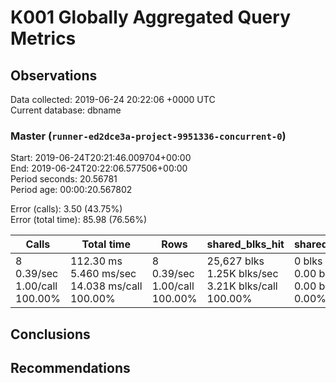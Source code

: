 # K001 Globally Aggregated Query Metrics

## Observations ##
Data collected: 2019-06-24 20:22:06 +0000 UTC  
Current database: dbname  



### Master (`runner-ed2dce3a-project-9951336-concurrent-0`) ###
Start: 2019-06-24T20:21:46.009704+00:00  
End: 2019-06-24T20:22:06.577506+00:00  
Period seconds: 20.56781  
Period age: 00:00:20.567802  

Error (calls): 3.50 (43.75%)  
Error (total time): 85.98 (76.56%)

| Calls | Total&nbsp;time | Rows | shared_blks_hit | shared_blks_read | shared_blks_dirtied | shared_blks_written | blk_read_time | blk_write_time | kcache_reads | kcache_writes | kcache_user_time_ms | kcache_system_time |
|-------|------------|------|-----------------|------------------|---------------------|---------------------|---------------|----------------|--------------|---------------|---------------------|--------------------|
|8<br/>0.39/sec<br/>1.00/call<br/>100.00% |112.30&nbsp;ms<br/>5.460&nbsp;ms/sec<br/>14.038&nbsp;ms/call<br/>100.00% |8<br/>0.39/sec<br/>1.00/call<br/>100.00% |25,627&nbsp;blks<br/>1.25K&nbsp;blks/sec<br/>3.21K&nbsp;blks/call<br/>100.00% |0&nbsp;blks<br/>0.00&nbsp;blks/sec<br/>0.00&nbsp;blks/call<br/>0.00% |0&nbsp;blks<br/>0.00&nbsp;blks/sec<br/>0.00&nbsp;blks/call<br/>0.00% |0&nbsp;blks<br/>0.00&nbsp;blks/sec<br/>0.00&nbsp;blks/call<br/>0.00% |0.00&nbsp;ms<br/>0.000&nbsp;ms/sec<br/>0.000&nbsp;ms/call<br/>0.00% |0.00&nbsp;ms<br/>0.000&nbsp;ms/sec<br/>0.000&nbsp;ms/call<br/>0.00% |0.00&nbsp;bytes<br/>0.00&nbsp;bytes/sec<br/>0.00&nbsp;bytes/call<br/>0.00% |0.00&nbsp;bytes<br/>0.00&nbsp;bytes/sec<br/>0.00&nbsp;bytes/call<br/>0.00% |0.00&nbsp;ms<br/>0.000&nbsp;ms/sec<br/>0.000&nbsp;ms/call<br/>0.00% |0.00&nbsp;ms<br/>0.000&nbsp;ms/sec<br/>0.000&nbsp;ms/call<br/>0.00%|





## Conclusions ##


## Recommendations ##

